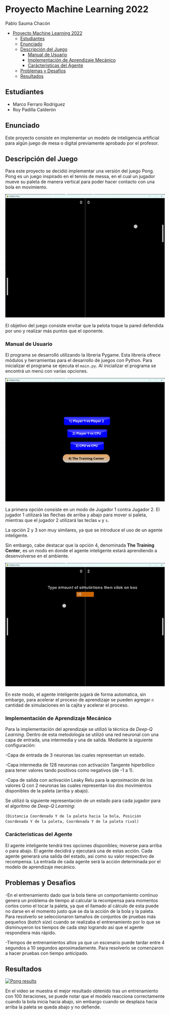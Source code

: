 # Proyecto Machine Learning 2022

Pablo Sauma Chacón

- [Proyecto Machine Learning 2022](#proyecto-machine-learning-2022)
  - [Estudiantes](#estudiantes)
  - [Enunciado](#enunciado)
  - [Descripción del Juego](#descripción-del-juego)
    - [Manual de Usuario](#manual-de-usuario)
    - [Implementación de Aprendizaje Mecánico](#implementación-de-aprendizaje-mecánico)
    - [Carácteristicas del Agente](#carácteristicas-del-agente)
  - [Problemas y Desafios](#problemas-y-desafios)
  - [Resultados](#resultados)

## Estudiantes

- Marco Ferraro Rodriguez
- Roy Padilla Calderón

## Enunciado

Este proyecto consiste en implementar un modelo de inteligencia artificial para algún juego de mesa o digital previamente aprobado por el profesor.

## Descripción del Juego

Para este proyecto se decidió implementar una versión del juego Pong. Pong es un juego inspirado en el tennis de messa, en el cual un jugador mueve su paleta de manera vertical para poder hacer contacto con una bola en movimiento.

![pong](./images/pong_screenshot.jpg)

El objetivo del juego consiste envitar que la pelota toque la pared defendida por uno y realizar más puntos que el oponente.

### Manual de Usuario

El programa se desarrolló utilizando la libreria Pygame. Esta libreria ofrece módulos y herramientas para el desarrollo de juegos con Python. Para inicializar el programa se ejecuta el `main.py`. Al inicializar el programa se encontrá un menú con varias opciones.

![menu](./images/pong_menu_screenshot.jpg)

La primera opción consiste en un modo de Jugador 1 contra Jugador 2. El jugador 1 utilizará las flechas de arriba y abajo para mover si paleta, mientras que el jugador 2 utilizará las teclas `w` y `s`.

La opción 2 y 3 son muy similares, ya que se introduce el uso de un agente inteligente.

Sin embargo, cabe destacar que la opción 4, denominada **The Training Center**, es un modo en donde el agente inteligente estará aprendiendo a desenvolverse en el ambiente.

![training](./images/pong_training_center_screenshot.jpg)

En este modo, el agente inteligente jugará de forma automatica, sin embargo, para acelerar el proceso de aprendizaje se pueden agregar `n` cantidad de simulaciones en la cajita y acelerar el proceso.

### Implementación de Aprendizaje Mecánico

Para la implementación del aprendizaje se utilizó la técnica de _Deep-Q Learning_. Dentro de esta metodología se utilizó una red neuronal con una capa de entrada, una intermedia y una de salida. Mediante la siguiente configuración:

-Capa de entrada de 3 neuronas las cuales representan un estado.

-Capa intermedia de 128 neuronas con activación Tangente hiperbólico para tener valores tando positivos como negativos (de -1 a 1).

-Capa de salida con activación Leaky Relu para la aproximación de los valores Q con 2 neuronas las cuales representan los dos movimientos disponibles de la paleta (arriba y abajo).

Se utilizó la siguiente representación de un estado para cada jugador para el algoritmo de _Deep-Q Learning_:

`(Distancia Coordenada Y de la paleta hacia la bola, Posición Coordenada Y de la paleta, Coordenada Y de la paleta rival)`

### Carácteristicas del Agente

El agente inteligente tendrá tres opciones disponibles; moverse para arriba o para abajo. El agente decidirá y ejecutará una de estas acción. Cada agente generará una salida del estado, asi como su valor respectivo de recompensa. La entrada de cada agente será la acción determinada por el modelo de aprendizaje mecánico.

## Problemas y Desafios

-En el entrenamiento dado que la bola tiene un comportamiento continuo genera un problema de tiempo al calcular la recompensa para momentos cortos como el tocar la paleta, ya que el llamado al cálculo de esta puede no darse en el momento justo que se da la acción de la bola y la paleta. Para resolverlo se seleccionaron tamaños de conjuntos de pruebas más pequeños (<em>batch size</em>) cuando se realizaba el entrenamiento por lo que se disminuyeron los tiempos de cada <em>step</em> logrando así que el agente respondiera más rápido.

-Tiempos de entrenamientos altos ya que un escenario puede tardar entre 4 segundos a 10 segundos aproximadamente. Para resolverlo se comenzaron a hacer pruebas con tiempo anticipado.

## Resultados
[![Pong results](https://img.youtube.com/vi/zazxN9fcpT8/0.jpg)](https://www.youtube.com/watch?v=zazxN9fcpT8 "Pong results")

En el video se muestra el mejor resultado obtenido tras un entrenamiento con 100 iteraciones, se puede notar que el modelo reacciona correctamente cuando la bola inicia hacia abajo, sin embargo cuando se desplaza hacia arriba la paleta se queda abajo y no defiende. 
